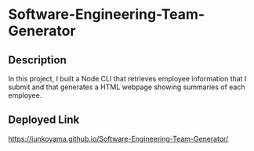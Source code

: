# Software-Engineering-Team-Generator

## Description
In this project, I built a Node CLI that retrieves employee information that I submit and that generates a HTML webpage showing summaries of each employee. 

## Deployed Link
https://junkoyama.github.io/Software-Engineering-Team-Generator/